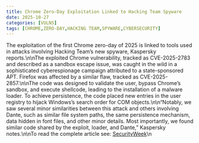 ```yaml
---
title: Chrome Zero-Day Exploitation Linked to Hacking Team Spyware
date: 2025-10-27
categories: [VULNS]
tags: [CHROME,ZERO-DAY,HACKING TEAM,SPYWARE,CYBERSECURITY]
---
```


The exploitation of the first Chrome zero-day of 2025 is linked to tools used in attacks involving Hacking Team’s new spyware, Kaspersky reports.\n\nThe exploited Chrome vulnerability, tracked as CVE-2025-2783 and described as a sandbox escape issue, was caught in the wild in a sophisticated cyberespionage campaign attributed to a state-sponsored APT. Firefox was affected by a similar flaw, tracked as CVE-2025-2857.\n\nThe code was designed to validate the user, bypass Chrome’s sandbox, and execute shellcode, leading to the installation of a malware loader. To achieve persistence, the code placed new entries in the user registry to hijack Windows’s search order for COM objects.\n\n“Notably, we saw several minor similarities between this attack and others involving Dante, such as similar file system paths, the same persistence mechanism, data hidden in font files, and other minor details. Most importantly, we found similar code shared by the exploit, loader, and Dante,” Kaspersky notes.\n\nTo read the complete article see: [SecurityWeek](httpss://www.securityweek.com/chrome-zero-day-exploitation-linked-to-hacking-team-spyware/)\n